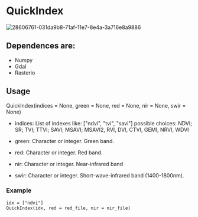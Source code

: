 # QuickIndex

![28606761-031da9b8-71af-11e7-8e4a-3a716e8a9886](https://user-images.githubusercontent.com/7756611/29248089-40c76e2c-7fe5-11e7-8c3f-73400c6f2c67.jpg)

## Dependences are:
- Numpy
- Gdal
- Rasterio

## Usage
QuickIndex(indices = None, green = None, red = None, nir = None, swir = None)

- indices: List of indexes like: ["ndvi", "tvi", "savi"]
  possible choices: NDVI; SR; TVI; TTVI; SAVI; MSAVI; MSAVI2, RVI, DVI, CTVI, GEMI, NRVI, WDVI
  
- green: Character or integer. Green band.

- red: Character or integer. Red band.

- nir: Character or integer. Near-infrared band

- swir: Character or integer. Short-wave-infrared band (1400-1800nm).

### Example
```
idx = ["ndvi"]
QuickIndex(idx, red = red_file, nir = nir_file)
```
